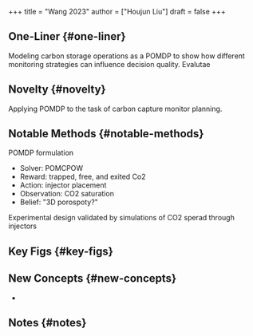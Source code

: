 +++
title = "Wang 2023"
author = ["Houjun Liu"]
draft = false
+++

## One-Liner {#one-liner}

Modeling carbon storage operations as a POMDP to show how different monitoring strategies can influence decision quality. Evalutae


## Novelty {#novelty}

Applying POMDP to the task of carbon capture monitor planning.


## Notable Methods {#notable-methods}

POMDP formulation

-   Solver: POMCPOW
-   Reward: trapped, free, and exited Co2
-   Action: injector placement
-   Observation: CO2 saturation
-   Belief: "3D porospoty?"

Experimental design validated by simulations of CO2 sperad through injectors


## Key Figs {#key-figs}


## New Concepts {#new-concepts}

-


## Notes {#notes}
